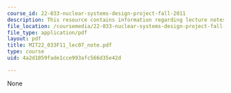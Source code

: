 ```yaml
---
course_id: 22-033-nuclear-systems-design-project-fall-2011
description: This resource contains information regarding lecture notes.
file_location: /coursemedia/22-033-nuclear-systems-design-project-fall-2011/4a2d1059fade1cce993afc566d35e42d_MIT22_033F11_lec07_note.pdf
file_type: application/pdf
layout: pdf
title: MIT22_033F11_lec07_note.pdf
type: course
uid: 4a2d1059fade1cce993afc566d35e42d

---
```

None
